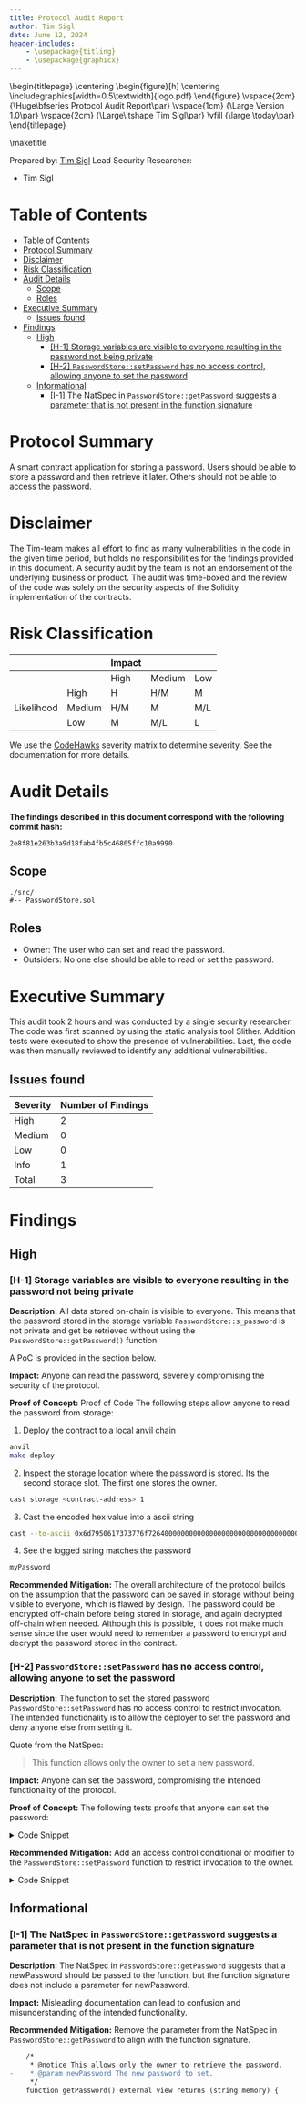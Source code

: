 ```yaml
---
title: Protocol Audit Report
author: Tim Sigl
date: June 12, 2024
header-includes:
    - \usepackage{titling}
    - \usepackage{graphicx}
---
```


\begin{titlepage}
\centering
\begin{figure}[h]
\centering
\includegraphics[width=0.5\textwidth]{logo.pdf}
\end{figure}
\vspace{2cm}
{\Huge\bfseries Protocol Audit Report\par}
\vspace{1cm}
{\Large Version 1.0\par}
\vspace{2cm}
{\Large\itshape Tim Sigl\par}
\vfill
{\large \today\par}
\end{titlepage}

\maketitle

<!-- Your report starts here! -->

Prepared by: [Tim Sigl](https://timsigl.de)
Lead Security Researcher:

-   Tim Sigl

# Table of Contents

- [Table of Contents](#table-of-contents)
- [Protocol Summary](#protocol-summary)
- [Disclaimer](#disclaimer)
- [Risk Classification](#risk-classification)
- [Audit Details](#audit-details)
  - [Scope](#scope)
  - [Roles](#roles)
- [Executive Summary](#executive-summary)
  - [Issues found](#issues-found)
- [Findings](#findings)
  - [High](#high)
    - [\[H-1\] Storage variables are visible to everyone resulting in the password not being private](#h-1-storage-variables-are-visible-to-everyone-resulting-in-the-password-not-being-private)
    - [\[H-2\] `PasswordStore::setPassword` has no access control, allowing anyone to set the password](#h-2-passwordstoresetpassword-has-no-access-control-allowing-anyone-to-set-the-password)
  - [Informational](#informational)
    - [\[I-1\] The NatSpec in `PasswordStore::getPassword` suggests a parameter that is not present in the function signature](#i-1-the-natspec-in-passwordstoregetpassword-suggests-a-parameter-that-is-not-present-in-the-function-signature)

# Protocol Summary

A smart contract application for storing a password. Users should be able to store a password and then retrieve it later. Others should not be able to access the password.

# Disclaimer

The Tim-team makes all effort to find as many vulnerabilities in the code in the given time period, but holds no responsibilities for the findings provided in this document. A security audit by the team is not an endorsement of the underlying business or product. The audit was time-boxed and the review of the code was solely on the security aspects of the Solidity implementation of the contracts.

# Risk Classification

|            |        | Impact |        |     |
| ---------- | ------ | ------ | ------ | --- |
|            |        | High   | Medium | Low |
|            | High   | H      | H/M    | M   |
| Likelihood | Medium | H/M    | M      | M/L |
|            | Low    | M      | M/L    | L   |

We use the [CodeHawks](https://docs.codehawks.com/hawks-auditors/how-to-evaluate-a-finding-severity) severity matrix to determine severity. See the documentation for more details.

# Audit Details

**The findings described in this document correspond with the following commit hash:**

```
2e8f81e263b3a9d18fab4fb5c46805ffc10a9990
```

## Scope

```
./src/
#-- PasswordStore.sol
```

## Roles

-   Owner: The user who can set and read the password.
-   Outsiders: No one else should be able to read or set the password.

# Executive Summary

This audit took 2 hours and was conducted by a single security researcher. The code was first scanned
by using the static analysis tool Slither. Addition tests were executed to show the presence of vulnerabilities. Last, the code was then manually reviewed to identify any additional vulnerabilities.

## Issues found

| Severity | Number of Findings |
| -------- | ------------------ |
| High     | 2                  |
| Medium   | 0                  |
| Low      | 0                  |
| Info     | 1                  |
| Total    | 3                  |

# Findings

## High

### [H-1] Storage variables are visible to everyone resulting in the password not being private

**Description:** All data stored on-chain is visible to everyone. This means that the password stored in
the storage variable `PasswordStore::s_password` is not private and get be retrieved without using the
`PasswordStore::getPassword()` function.

A PoC is provided in the section below.

**Impact:** Anyone can read the password, severely compromising the security of the protocol.

**Proof of Concept:** Proof of Code
The following steps allow anyone to read the password from storage:

1. Deploy the contract to a local anvil chain

```bash
anvil
make deploy
```

2. Inspect the storage location where the password is stored. Its the second storage slot. The first one stores the owner.

```bash
cast storage <contract-address> 1
```

3. Cast the encoded hex value into a ascii string

```bash
cast --to-ascii 0x6d7950617373776f726400000000000000000000000000000000000000000014
```

4. See the logged string matches the password

```bash
myPassword
```

**Recommended Mitigation:** The overall architecture of the protocol builds on the assumption that
the password can be saved in storage without being visible to everyone, which is flawed by design.
The password could be encrypted off-chain before being stored in storage, and again decrypted
off-chain when needed. Although this is possible, it does not make much sense since the user would
need to remember a password to encrypt and decrypt the password stored in the contract.

### [H-2] `PasswordStore::setPassword` has no access control, allowing anyone to set the password

**Description:** The function to set the stored password `PasswordStore::setPassword` has no
access control to restrict invocation. The intended functionality is to allow the deployer to set the
password and deny anyone else from setting it.

Quote from the NatSpec:

> This function allows only the owner to set a new password.

**Impact:** Anyone can set the password, compromising the intended functionality of the protocol.

**Proof of Concept:** The following tests proofs that anyone can set the password:

<details>
<Summary>Code Snippet</Summary>

```javascript
function test_anyone_can_set_password(address randomAddress) public {
        vm.assume(randomAddress != owner);
        vm.prank(randomAddress);
        string memory passwordFromAStranger = "youGotPwnd";
        passwordStore.setPassword(passwordFromAStranger);
        vm.prank(owner);
        string memory actualPassword = passwordStore.getPassword();
        assertEq(actualPassword, passwordFromAStranger);
    }
```

</details>

**Recommended Mitigation:** Add an access control conditional or modifier to the `PasswordStore::setPassword` function to restrict invocation to the owner.

<details>
<Summary>Code Snippet</Summary>

```javascript
   function setPassword(string memory newPassword) external {
        if (msg.sender != owner) {
            revert PasswordStore__NotOwner();
        }
        s_password = newPassword;
        emit SetNetPassword();
    }
```

</details>


## Informational

### [I-1] The NatSpec in `PasswordStore::getPassword` suggests a parameter that is not present in the function signature

**Description:** The NatSpec in `PasswordStore::getPassword` suggests that a newPassword should be passed
to the function, but the function signature does not include a parameter for newPassword.

**Impact:** Misleading documentation can lead to confusion and misunderstanding of the intended functionality.

**Recommended Mitigation:** Remove the parameter from the NatSpec in `PasswordStore::getPassword` to align with the function signature.

```diff
    /*
     * @notice This allows only the owner to retrieve the password.
-    * @param newPassword The new password to set.
     */
    function getPassword() external view returns (string memory) {
```


